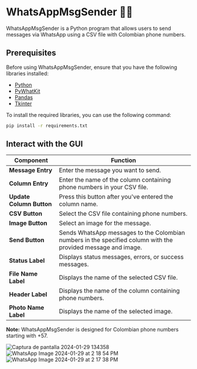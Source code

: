 # WhatsAppMsgSender 📲📩

WhatsAppMsgSender is a Python program that allows users to send messages via WhatsApp using a CSV file with Colombian phone numbers.

## Prerequisites

Before using WhatsAppMsgSender, ensure that you have the following libraries installed:

- [Python](https://www.python.org/downloads/)
- [PyWhatKit](https://github.com/Ankit404butfound/PyWhatKit)
- [Pandas](https://pandas.pydata.org/)
- [Tkinter](https://docs.python.org/3/library/tkinter.html)

To install the required libraries, you can use the following command:

```bash
pip install -r requirements.txt
```

## Interact with the GUI

| Component              | Function                                                                                               |
|------------------------|--------------------------------------------------------------------------------------------------------|
| **Message Entry**      | Enter the message you want to send.                                                                    |
| **Column Entry**       | Enter the name of the column containing phone numbers in your CSV file.                                |
| **Update Column Button**| Press this button after you've entered the column name.                                                      |
| **CSV Button**          | Select the CSV file containing phone numbers.                                                          |
| **Image Button**        | Select an image for the message.                                                                       |
| **Send Button**         | Sends WhatsApp messages to the Colombian numbers in the specified column with the provided message and image. |
| **Status Label**        | Displays status messages, errors, or success messages.                                                 |
| **File Name Label**     | Displays the name of the selected CSV file.                                                            |
| **Header Label**        | Displays the name of the column containing phone numbers.                                              |
| **Photo Name Label**    | Displays the name of the selected image.                                                               |

**Note:** WhatsAppMsgSender is designed for Colombian phone numbers starting with +57.


![Captura de pantalla 2024-01-29 134358](https://github.com/JoansebHM/WhatsAppMsgSender/assets/113460982/f4eaaf7c-d436-4f5b-b753-f2d08a86e228)
![WhatsApp Image 2024-01-29 at 2 18 54 PM](https://github.com/JoansebHM/WhatsAppMsgSender/assets/113460982/4c0b8250-ba95-427a-8223-f30e82df4b70)
![WhatsApp Image 2024-01-29 at 2 17 38 PM](https://github.com/JoansebHM/WhatsAppMsgSender/assets/113460982/f85ec98a-a860-4b9b-ba0d-1510d4f6396b)






